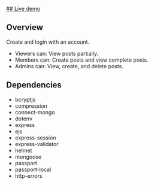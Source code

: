 [## Live demo]()

## Overview
Create and login with an account.<br>
- Viewers can: View posts partially.<br>
- Members can: Create posts and view complete posts.<br>
- Admins can: View, create, and delete posts.<br>

## Dependencies
  - bcryptjs
  - compression
  - connect-mongo
  - dotenv
  - express
  - ejs
  - express-session
  - express-validator
  - helmet
  - mongoose
  - passport
  - passport-local
  - http-errors
